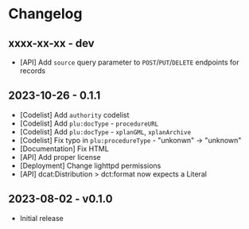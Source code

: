 # Changelog

## xxxx-xx-xx - dev

* [API] Add `source` query parameter to `POST`/`PUT`/`DELETE` endpoints for records

## 2023-10-26 - 0.1.1

* [Codelist] Add `authority` codelist
* [Codelist] Add `plu:docType` - `procedureURL`
* [Codelist] Add `plu:docType` - `xplanGML`, `xplanArchive`
* [Codelist] Fix typo in `plu:procedureType` - "unkonwn" -> "unknown"
* [Documentation] Fix HTML
* [API] Add proper license
* [Deployment] Change lighttpd permissions
* [API] dcat:Distribution > dct:format now expects a Literal

## 2023-08-02 - v0.1.0

* Initial release